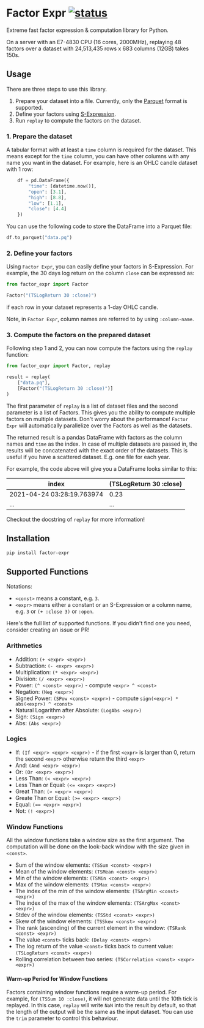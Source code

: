 # Factor Expr [![status][ci_badge]][ci_page]
[ci_badge]: https://github.com/dovahcrow/factor-expr/workflows/ci/badge.svg
[ci_page]: https://github.com/dovahcrow/factor-expr/actions

Extreme fast factor expression & computation library for Python.

On a server with an E7-4830 CPU (16 cores, 2000MHz),
replaying 48 factors over a dataset with 24,513,435 rows x 683 columns (12GB) takes 150s.

## Usage

There are three steps to use this library.

1. Prepare your dataset into a file. Currently, only the [Parquet](https://parquet.apache.org/) format is supported.
2. Define your factors using [S-Expression](https://en.wikipedia.org/wiki/S-expression).
3. Run `replay` to compute the factors on the dataset.

### 1. Prepare the dataset

A tabular format with at least a `time` column is required for the dataset. 
This means except for the `time` column, you can have other columns with any name you want in the dataset.
For example, here is an OHLC candle dataset with 1 row:

```python
    df = pd.DataFrame({
        "time": [datetime.now()], 
        "open": [3.1], 
        "high": [8.8], 
        "low": [1.1], 
        "close": [4.4]
    })
```

You can use the following code to store the DataFrame into a Parquet file:
```python
df.to_parquet("data.pq")
```

### 2. Define your factors

Using `Factor Expr`, you can easily define your factors in S-Expression. 
For example, the 30 days log return on the column `close` can be expressed as:

```python
from factor_expr import Factor

Factor("(TSLogReturn 30 :close)")
```

if each row in your dataset represents a 1-day OHLC candle. 

Note, in `Factor Expr`, column names are referred to by using `:column-name`.

### 3. Compute the factors on the prepared dataset

Following step 1 and 2, you can now compute the factors using the `replay` function:

```python
from factor_expr import Factor, replay

result = replay(
    ["data.pq"],
    [Factor("(TSLogReturn 30 :close)")]
)
```

The first parameter of `replay` is a list of dataset files and the second parameter is a list of Factors. This gives you the ability to compute multiple factors on multiple datasets. Don't worry about the performance! `Factor Expr` will automatically parallelize over the Factors as well as the datasets.

The returned result is a pandas DataFrame with factors as the column names and `time` as the index. 
In case of multiple datasets are passed in, the results will be concatenated with the exact order of the datasets. This is useful if you have a scattered dataset. E.g. one file for each year.

For example, the code above will give you a DataFrame looks similar to this:

| __index__                  | (TSLogReturn 30 :close) |
| -------------------------- | ----------------------- |
| 2021-04-24 03:28:19.763974 | 0.23                    |
| ...                        | ...                     |

Checkout the docstring of `replay` for more information!

## Installation

```bash
pip install factor-expr
```

## Supported Functions
Notations: 
* `<const>` means a constant, e.g. `3`.
* `<expr>` means either a constant or an S-Expression or a column name, e.g. `3` or `(+ :close 3)` or `:open`.

Here's the full list of supported functions. If you didn't find one you need, consider creating an issue or PR!

### Arithmetics
* Addition: `(+ <expr> <expr>)`
* Subtraction: `(- <expr> <expr>)`
* Multiplication: `(* <expr> <expr>)`
* Division: `(/ <expr> <expr>)`
* Power: `(^ <const> <expr>)` - compute `<expr> ^ <const>`
* Negation: `(Neg <expr>)`
* Signed Power: `(SPow <const> <expr>)` - compute `sign(<expr>) * abs(<expr>) ^ <const>`
* Natural Logarithm after Absolute: `(LogAbs <expr>)`
* Sign: `(Sign <expr>)`
* Abs: `(Abs <expr>)`
### Logics
* If: `(If <expr> <expr> <expr>)` - if the first `<expr>` is larger than 0, return the second `<expr>` otherwise return the third `<expr>`
* And: `(And <expr> <expr>)`
* Or: `(Or <expr> <expr>)`
* Less Than: `(< <expr> <expr>)`
* Less Than or Equal: `(<= <expr> <expr>)`
* Great Than: `(> <expr> <expr>)`
* Greate Than or Equal: `(>= <expr> <expr>)`
* Equal: `(== <expr> <expr>)`
* Not: `(! <expr>)`

### Window Functions

All the window functions take a window size as the first argument. The computation will be done on the look-back window with the size given in `<const>`.

* Sum of the window elements: `(TSSum <const> <expr>)`
* Mean of the window elements: `(TSMean <const> <expr>)`
* Min of the window elements: `(TSMin <const> <expr>)`
* Max of the window elements: `(TSMax <const> <expr>)`
* The index of the min of the window elements: `(TSArgMin <const> <expr>)`
* The index of the max of the window elements: `(TSArgMax <const> <expr>)`
* Stdev of the window elements: `(TSStd <const> <expr>)`
* Skew of the window elements: `(TSSkew <const> <expr>)`
* The rank (ascending) of the current element in the window: `(TSRank <const> <expr>)`
* The value `<const>` ticks back: `(Delay <const> <expr>)`
* The log return of the value `<const>` ticks back to current value: `(TSLogReturn <const> <expr>)`
* Rolling correlation between two series: `(TSCorrelation <const> <expr> <expr>)`

#### Warm-up Period for Window Functions
Factors containing window functions require a warm-up period. For example, for
`(TSSum 10 :close)`, it will not generate data until the 10th tick is replayed.
In this case, `replay` will write `NaN` into the result by default,
so that the length of the output will be the same as the input dataset. You can use the `trim`
parameter to control this behaviour.
